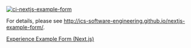[![ci-nextjs-example-form](https://github.com/ics-software-engineering/nextjs-example-form/actions/workflows/ci.yml/badge.svg)](https://github.com/ics-software-engineering/nextjs-example-form/actions/workflows/ci.yml)

For details, please see http://ics-software-engineering.github.io/nextjs-example-form/.

[Experience Example Form (Next.js)](http://courses.ics.hawaii.edu/ics314s25/morea/nextjs-2/experience-nextjs-example-form.html)
